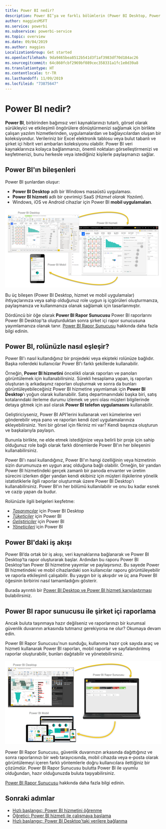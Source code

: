 ```yaml
---
title: Power BI nedir?
description: Power BI’ya ve farklı bölümlerin (Power BI Desktop, Power BI hizmeti, Power BI mobil, Rapor Sunucusu ve Power BI Embedded) birbirine uyumuna genel bakış.
author: maggiesMSFT
ms.service: powerbi
ms.subservice: powerbi-service
ms.topic: overview
ms.date: 09/04/2019
ms.author: maggies
LocalizationGroup: Get started
ms.openlocfilehash: 9da9465bea8512b541d3f1af3983df70d184ac26
ms.sourcegitcommit: 64c860fcbf2969bf089cec358331a1fc1e0d39a8
ms.translationtype: HT
ms.contentlocale: tr-TR
ms.lasthandoff: 11/09/2019
ms.locfileid: "73875647"
---
```

# <a name="what-is-power-bi"></a>Power BI nedir?
**Power BI**, birbirinden bağımsız veri kaynaklarınızı tutarlı, görsel olarak sürükleyici ve etkileşimli öngörülere dönüştürmenizi sağlamak için birlikte çalışan yazılım hizmetlerinden, uygulamalardan ve bağlayıcılardan oluşan bir koleksiyondur. Verileriniz bir Excel elektronik tablosu veya bulut tabanlı ve şirket içi hibrit veri ambarları koleksiyonu olabilir. Power BI veri kaynaklarınıza kolayca bağlanmanızı, önemli noktaları görselleştirmenizi ve keşfetmenizi, bunu herkesle veya istediğiniz kişilerle paylaşmanızı sağlar.

## <a name="the-parts-of-power-bi"></a>Power BI'ın bileşenleri
Power BI şunlardan oluşur: 
- **Power BI Desktop** adlı bir Windows masaüstü uygulaması.
- **Power BI hizmeti** adlı bir çevrimiçi SaaS (*Hizmet olarak Yazılım*). 
- Windows, iOS ve Android cihazlar için Power BI **mobil uygulamaları**.

![Power BI Desktop, hizmet, mobil](media/power-bi-overview/power-bi-overview-blocks.png)

Bu üç bileşen (Power BI Desktop, hizmet ve mobil uygulamalar) ihtiyaçlarınıza veya sahip olduğunuz role uygun iş içgörüleri oluşturmanıza, paylaşmanıza ve kullanmanıza olanak sağlamak için tasarlanmıştır.

Dördüncü bir öğe olarak **Power BI Rapor Sunucusu** Power BI raporlarını Power BI Desktop'ta oluşturduktan sonra şirket içi rapor sunucusuna yayımlamanıza olanak tanır. [Power BI Rapor Sunucusu](#on-premises-reporting-with-power-bi-report-server) hakkında daha fazla bilgi edinin.

## <a name="how-power-bi-matches-your-role"></a>Power BI, rolünüzle nasıl eşleşir?
Power BI'ı nasıl kullandığınız bir projedeki veya ekipteki rolünüze bağlıdır. Başka rollerdeki kullanıcılar Power BI'ı farklı şekillerde kullanabilir.

Örneğin, **Power BI hizmetini** öncelikli olarak raporları ve panoları görüntülemek için kullanabilirsiniz. Sürekli hesaplama yapan, iş raporları oluşturan iş arkadaşınız raporları oluşturmak ve sonra da bunları görüntüleyebileceğiniz Power BI hizmetine yayımlamak için **Power BI Desktop**'ı yoğun olarak kullanabilir. Satış departmanındaki başka biri, satış kotalarındaki ilerleme durumu izlemek ve yeni olası müşteri bilgilerinde detaya gitmek için asıl olarak **Power BI telefon uygulamasını** kullanabilir.

Geliştiriciyseniz, Power BI API’lerini kullanarak veri kümelerine veri gönderebilir veya pano ve raporları kendi özel uygulamalarınıza ekleyebilirsiniz. Yeni bir görsel için fikriniz mi var? Kendi başınıza oluşturun ve başkalarıyla paylaşın.  

Bununla birlikte, ne elde etmek istediğinize veya belirli bir proje için sahip olduğunuz role bağlı olarak farklı dönemlerde Power BI'ın her bileşenini kullanabilirsiniz.

Power BI'ı nasıl kullandığınız, Power BI'ın hangi özelliğinin veya hizmetinin sizin durumunuza en uygun araç olduğuna bağlı olabilir. Örneğin, bir yandan Power BI hizmetindeki gerçek zamanlı bir panoda envanter ve üretim sürecini izlerken diğer yandan kendi ekibiniz için müşteri ilişkilerine yönelik istatistiklerle ilgili raporlar oluşturmak üzere Power BI Desktop'ı kullanabilirsiniz. Power BI'ın her bölümü kullanılabilir ve onu bu kadar esnek ve cazip yapan da budur.

Rolünüzle ilgili belgeleri keşfetme:
- [*Tasarımcılar*](../desktop-what-is-desktop.md) için Power BI Desktop
- [*Tüketiciler*](../consumer/end-user-consumer.md) için Power BI
- [*Geliştiriciler*](../developer/what-can-you-do.md) için Power BI
- [*Yöneticileri*](../service-admin-administering-power-bi-in-your-organization.md) için Power BI

## <a name="the-flow-of-work-in-power-bi"></a>Power BI'daki iş akışı
Power BI’da ortak bir iş akışı, veri kaynaklarına bağlanarak ve Power BI Desktop’ta rapor oluşturarak başlar. Ardından bu raporu Power BI Desktop'tan Power BI hizmetine yayımlar ve paylaşırsınız. Bu sayede Power BI hizmetindeki ve mobil cihazlardaki son kullanıcılar raporu görüntüleyebilir ve raporla etkileşimli çalışabilir.
Bu yaygın bir iş akışıdır ve üç ana Power BI öğesinin birbirini nasıl tamamladığını gösterir.

Burada ayrıntılı bir [Power BI Desktop ve Power BI hizmeti karşılaştırması](../designer/service-service-vs-desktop.md) bulabilirsiniz.

## <a name="on-premises-reporting-with-power-bi-report-server"></a>Power BI rapor sunucusu ile şirket içi raporlama

Ancak buluta taşınmaya hazır değilseniz ve raporlarınızı bir kurumsal güvenlik duvarının arkasında tutmanız gerekiyorsa ne olur?  Okumaya devam edin.

Power BI Rapor Sunucusu'nun sunduğu, kullanıma hazır çok sayıda araç ve hizmeti kullanarak Power BI raporları, mobil raporlar ve sayfalandırılmış raporlar oluşturabilir, bunları dağıtabilir ve yönetebilirsiniz.

![şirket içi diyagramı](media/power-bi-overview/power-bi-report-server2.png)

Power BI Rapor Sunucusu, güvenlik duvarınızın arkasında dağıttığınız ve sonra raporlarınızı bir web tarayıcısında, mobil cihazda veya e-posta olarak görüntülemeyi içeren farklı yöntemlerle doğru kullanıcılara ilettiğiniz bir çözümdür. Power BI Rapor Sunucusu bulutta Power BI ile uyumlu olduğundan, hazır olduğunuzda buluta taşıyabilirsiniz. 

[Power BI Rapor Sunucusu](../report-server/get-started.md) hakkında daha fazla bilgi edinin.

## <a name="next-steps"></a>Sonraki adımlar
- [Hızlı başlangıç: Power BI hizmetini öğrenme](../service-the-new-power-bi-experience.md)   
- [Öğretici: Power BI hizmeti ile çalışmaya başlama](../service-get-started.md)
- [Hızlı başlangıç: Power BI Desktop'taki verilere bağlanma](../desktop-quickstart-connect-to-data.md)
